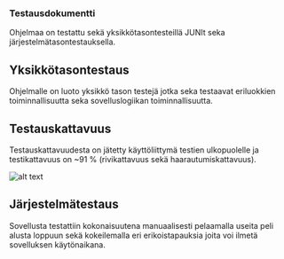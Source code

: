 ### Testausdokumentti

Ohjelmaa on testattu sekä  yksikkötasontesteillä JUNIt seka järjestelmätasontestauksella.

## Yksikkötasontestaus

Ohjelmalle on luoto yksikkö tason testejä jotka seka testaavat eriluokkien toiminnallisuutta seka sovelluslogiikan toiminnallisuutta. 

## Testauskattavuus

Testauskattavuudesta on jätetty käyttöliittymä testien ulkopuolelle ja testikattavuus on  ~91 % (rivikattavuus sekä haarautumiskattavuus).

![alt text](https://github.com/fellmana/ot-harjoitustyo/blob/master/documentation/figures/testaus.png)



## Järjestelmätestaus

Sovellusta testattiin kokonaisuutena manuaalisesti pelaamalla useita peli alusta loppuun sekä kokeilemalla eri erikoistapauksia joita voi ilmetä sovelluksen käytönaikana.
 
